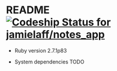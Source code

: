 # README  [![Codeship Status for jamielaff/notes_app](https://app.codeship.com/projects/08c9b010-8332-0138-e03d-5e63fbe942d1/status?branch=master)](https://app.codeship.com/projects/398229)

* Ruby version
2.7.1p83 

* System dependencies
TODO